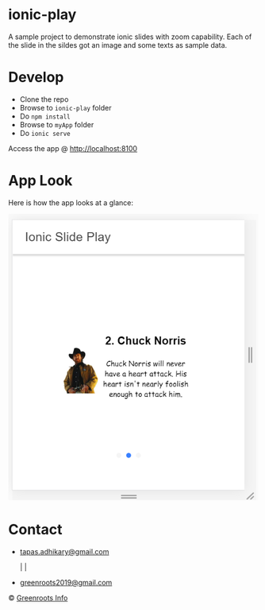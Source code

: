 # ionic-play

A sample project to demonstrate ionic slides with zoom capability. Each of the slide in the sildes got an image and some texts as sample data.

# Develop

- Clone the repo
- Browse to `ionic-play` folder
- Do `npm install`
- Browse to `myApp` folder
- Do `ionic serve`

Access the app @ [http://localhost:8100](http://localhost:8100/home)

# App Look
Here is how the app looks at a glance:

![app look](./screen-shots/app-look.png)

# Contact
- [tapas.adhikary@gmail.com](tapas.adhikary@gmail.com)

  | |

- [greenroots2019@gmail.com](mailto:greenroots2019@gmail.com)

© [Greenroots Info](mailto:https://blog.greenroots.info)
